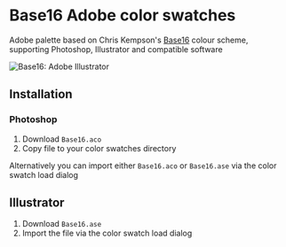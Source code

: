 # Base16 Adobe color swatches

Adobe palette based on Chris Kempson's [Base16][1] colour scheme, supporting Photoshop, Illustrator and compatible software

![Base16: Adobe Illustrator](https://raw.github.com/idleberg/base16-adobe-palette/master/images/screenshot-illustrator.png)

## Installation

### Photoshop

1. Download  `Base16.aco`
2. Copy file to your color swatches directory

Alternatively you can import either `Base16.aco` or `Base16.ase` via the color swatch load dialog 

## Illustrator

1. Download `Base16.ase`
2. Import the file via the color swatch load dialog

[1]: https://github.com/chriskempson/base16
